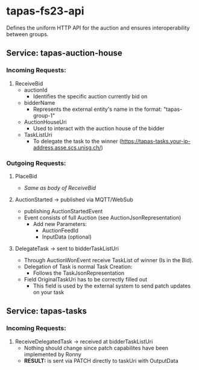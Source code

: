 # tapas-fs23-api
Defines the uniform HTTP API for the auction and ensures interoperability between groups.

## Service: tapas-auction-house

### Incoming Requests:

1. ReceiveBid 
   * auctionId
     * Identifies the specific auction currently bid on
   * bidderName
     * Represents the external entity's name in the format: "tapas-group-1"
   * AuctionHouseUri
     * Used to interact with the auction house of the bidder
   * TaskListUri
     * To delegate the task to the winner (https://tapas-tasks.your-ip-address.asse.scs.unisg.ch/)

### Outgoing Requests:

1. PlaceBid
   * *Same as body of ReceiveBid*

2. AuctionStarted -> published via MQTT/WebSub
   * publishing AuctionStartedEvent
   * Event consists of full Auction (see AuctionJsonRepresentation)
     * Add new Parameters:
       * AuctionFeedId
       * InputData (optional)
  

4. DelegateTask -> sent to bidderTaskListUri
   * Through AuctionWonEvent receive TaskList of winner (Is in the Bid).
   * Delegation of Task is normal Task Creation:
     * Follows the TaskJsonRepresentation
   * Field OriginalTaskUri has to be correctly filled out
     * This field is used by the external system to send patch updates on your task

## Service: tapas-tasks

### Incoming Requests:

1. ReceiveDelegatedTask -> received at bidderTaskListUri
   * Nothing should change since patch capabilites have been implemented by Ronny
   * **RESULT:** is sent via PATCH directly to taskUri with OutputData
